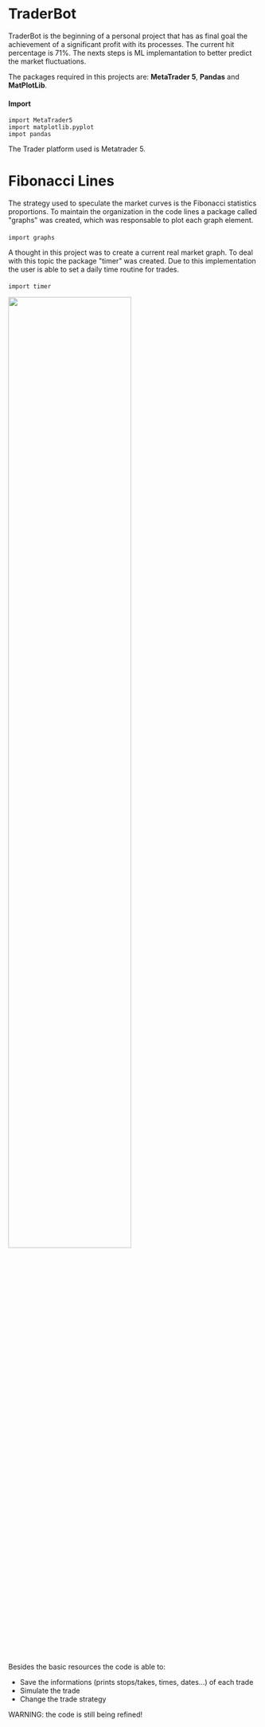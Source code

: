 
# TraderBot
TraderBot is the beginning of a personal project that has as final goal the achievement of a significant profit with its processes. The current hit percentage is 71%. The nexts steps is ML implemantation to better predict the market fluctuations.

The packages required in this projects are: **MetaTrader 5**, **Pandas** and **MatPlotLib**.

#### Import
    import MetaTrader5
    import matplotlib.pyplot
    impot pandas

The Trader platform used is Metatrader 5.

# Fibonacci Lines
The strategy used to speculate the market curves is the Fibonacci statistics proportions. To maintain the organization in the code lines a package called "graphs" was created, which was responsable to plot each graph element.

#### 
    import graphs

A thought in this project was to create a current real market graph. To deal with this topic the package "timer" was created. Due to this implementation the user is able to set a daily time routine for trades. 

#### 
    import timer


<img src="https://user-images.githubusercontent.com/78438631/110786473-f2f0f300-824a-11eb-8de3-83a6f29c197a.PNG" width="70%" height="70%">

Besides the basic resources the code is able to:
* Save the informations (prints stops/takes, times, dates...) of each trade
* Simulate the trade
* Change the trade strategy

WARNING: the code is still being refined! 
